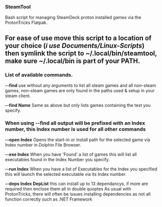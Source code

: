 ### SteamTool
Bash script for managing SteamDeck proton installed games via the ProtonTricks Flatpak.

For ease of use move this script to a location of your choice (*i use Documents/Linux-Scripts*) then symlink the script to **~/.local/bin/steamtool**, make sure **~/.local/bin** is part of your **PATH**.
---------------------------------------------------------------------------------------------

### List of available commands.

**--find**
use without any arguments to list all steam games and all non-steam games, non-steam games are only
found in the paths used & setup in your steam client.
  
**--find Name**
Same as above but only lists games containing the text you specify.

### When using --find all output will be prefixed with an Index number, this Index number is used for all other commands

**--open Index**
Opens the start-in or install path for the selected game via Index number in Dolphin File Browser.
  
**--exe Index**
When you have 'Found' a list of games this will list all executables found in the Index Number you specify.

**--run Index**
When you have a list of Executables for the Index you specified this will launch the selected executable via its Index number.

**--deps Index DepList**
this can install up to 13 dependancys, if more are required then enclose them all in double quoptes
As usual with ProtonTricks, there will often be issues installing dependencies as not all function correctly such as .NET Framework
